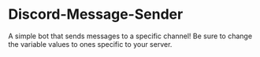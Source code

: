 # Discord-Message-Sender
A simple bot that sends messages to a specific channel! Be sure to change the variable values to ones specific to your server.
